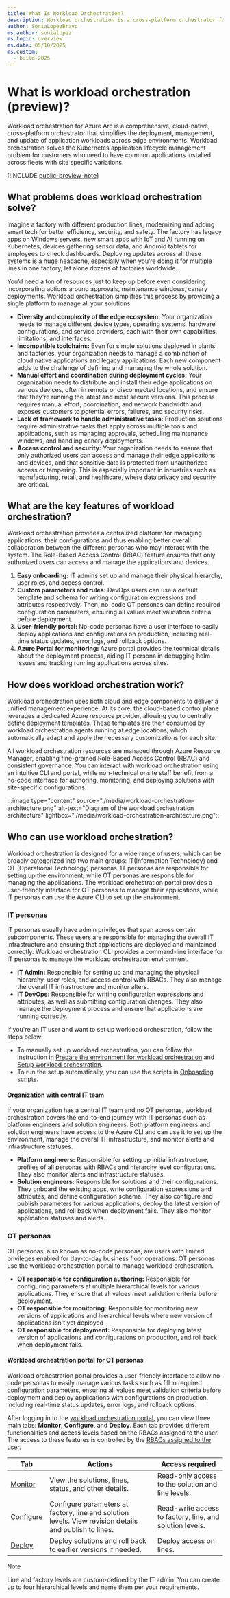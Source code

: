 ```yaml
---
title: What Is Workload Orchestration?
description: Workload orchestration is a cross-platform orchestrator for managing edge workloads using an Azure control plane.
author: SoniaLopezBravo
ms.author: sonialopez
ms.topic: overview
ms.date: 05/10/2025
ms.custom:
  - build-2025
---
```


# What is workload orchestration (preview)?

Workload orchestration for Azure Arc is a comprehensive, cloud-native, cross-platform orchestrator that simplifies the deployment, management, and update of application workloads across edge environments. Workload orchestration solves the Kubernetes application lifecycle management problem for customers who need to have common applications installed across fleets with site specific variations. 

[!INCLUDE [public-preview-note](includes/public-preview-note.md)]

## What problems does workload orchestration solve?

Imagine a factory with different production lines, modernizing and adding smart tech for better efficiency, security, and safety. The factory has legacy apps on Windows servers, new smart apps with IoT and AI running on Kubernetes, devices gathering sensor data, and Android tablets for employees to check dashboards. Deploying updates across all these systems is a huge headache, especially when you’re doing it for multiple lines in one factory, let alone dozens of factories worldwide. 

You’d need a ton of resources just to keep up before even considering incorporating actions around approvals, maintenance windows, canary deployments. Workload orchestration simplifies this process by providing a single platform to manage all your solutions. 

- **Diversity and complexity of the edge ecosystem:** Your organization needs to manage different device types, operating systems, hardware configurations, and service providers, each with their own capabilities, limitations, and interfaces.
- **Incompatible toolchains:** Even for simple solutions deployed in plants and factories, your organization needs to manage a combination of cloud native applications and legacy applications. Each new component adds to the challenge of defining and managing the whole solution.
- **Manual effort and coordination during deployment cycles:** Your organization needs to distribute and install their edge applications on various devices, often in remote or disconnected locations, and ensure that they're running the latest and most secure versions. This process requires manual effort, coordination, and network bandwidth and exposes customers to potential errors, failures, and security risks.
- **Lack of framework to handle administrative tasks:** Production solutions require administrative tasks that apply across multiple tools and applications, such as managing approvals, scheduling maintenance windows, and handling canary deployments.
- **Access control and security:** Your organization needs to ensure that only authorized users can access and manage their edge applications and devices, and that sensitive data is protected from unauthorized access or tampering. This is especially important in industries such as manufacturing, retail, and healthcare, where data privacy and security are critical.

## What are the key features of workload orchestration?

Workload orchestration provides a centralized platform for managing applications, their configurations and thus enabling better overall collaboration between the different personas who may interact with the system. The Role-Based Access Control (RBAC) feature ensures that only authorized users can access and manage the applications and devices.

1. **Easy onboarding:** IT admins set up and manage their physical hierarchy, user roles, and access control.
1. **Custom parameters and rules:** DevOps users can use a default template and schema for writing configuration expressions and attributes respectively. Then, no-code OT personas can define required configuration parameters, ensuring all values meet validation criteria before deployment.
1. **User-friendly portal:** No-code personas have a user interface to easily deploy applications and configurations on production, including real-time status updates, error logs, and rollback options. 
1. **Azure Portal for monitoring:** Azure portal provides the technical details about the deployment process, aiding IT persona in debugging helm issues and tracking running applications across sites.

## How does workload orchestration work?

Workload orchestration uses both cloud and edge components to deliver a unified management experience. At its core, the cloud-based control plane leverages a dedicated Azure resource provider, allowing you to centrally define deployment templates. These templates are then consumed by workload orchestration agents running at edge locations, which automatically adapt and apply the necessary customizations for each site.

All workload orchestration resources are managed through Azure Resource Manager, enabling fine-grained Role-Based Access Control (RBAC) and consistent governance. You can interact with workload orchestration using an intuitive CLI and portal, while non-technical onsite staff benefit from a no-code interface for authoring, monitoring, and deploying solutions with site-specific configurations.

:::image type="content" source="./media/workload-orchestration-architecture.png" alt-text="Diagram of the workload orchestration architecture" lightbox="./media/workload-orchestration-architecture.png":::

## Who can use workload orchestration?

Workload orchestration is designed for a wide range of users, which can be broadly categorized into two main groups: IT(Information Technology) and OT (Operational Technology) personas. IT personas are responsible for setting up the environment, while OT personas are responsible for managing the applications. The workload orchestration portal provides a user-friendly interface for OT personas to manage their applications, while IT personas can use the Azure CLI to set up the environment.

### IT personas

IT personas usually have admin privileges that span across certain subcomponents. These users are responsible for managing the overall IT infrastructure and ensuring that applications are deployed and maintained correctly. Workload orchestration CLI provides a command-line interface for IT personas to manage the workload orchestration environment.

- **IT Admin:** Responsible for setting up and managing the physical hierarchy, user roles, and access control with RBACs. They also manage the overall IT infrastructure and monitor alters.
- **IT DevOps:** Responsible for writing configuration expressions and attributes, as well as submitting configuration changes. They also manage the deployment process and ensure that applications are running correctly.

If you're an IT user and want to set up workload orchestration, follow the steps below:

- To manually set up workload orchestration, you can follow the instruction in [Prepare the environment for workload orchestration](initial-setup-environment.md) and [Setup workload orchestration](initial-setup-configuration.md). 
- To run the setup automatically, you can use the scripts in [Onboarding scripts](onboarding-scripts.md).

#### Organization with central IT team

If your organization has a central IT team and no OT personas, workload orchestration covers the end-to-end journey with IT personas such as platform engineers and solution engineers. Both platform engineers and solution engineers have access to the Azure CLI and can use it to set up the environment, manage the overall IT infrastructure, and monitor alerts and infrastructure statuses.

- **Platform engineers:** Responsible for setting up initial infrastructure, profiles of all personas with RBACs and hierarchy level configurations. They also monitor alerts and infrastructure statuses.
- **Solution engineers:** Responsible for solutions and their configurations. They onboard the existing apps, write configuration expressions and attributes, and define configuration schema. They also configure and publish parameters for various applications, deploy the latest version of applications, and roll back when deployment fails. They also monitor application statuses and alerts.

### OT personas

OT personas, also known as no-code personas, are users with limited privileges enabled for day-to-day business floor operations. OT personas use the workload orchestration portal to manage workload orchestration.

- **OT responsible for configuration authoring:** Responsible for configuring parameters at multiple hierarchical levels for various applications. They ensure that all values meet validation criteria before deployment.
- **OT responsible for monitoring:** Responsible for monitoring new versions of applications and hierarchical levels where new version of applications isn't yet deployed
- **OT responsible for deployment:** Responsible for deploying latest version of applications and configurations on production, and roll back when deployment fails.

#### Workload orchestration portal for OT personas

Workload orchestration portal provides a user-friendly interface to allow no-code personas to easily manage various tasks such as fill in required configuration parameters, ensuring all values meet validation criteria before deployment and deploy applications with configurations on production, including real-time status updates, error logs, and rollback options. 

After logging in to the [workload orchestration portal](https://portal.digitaloperations.configmanager.azure.com/#/browse/overview), you can view three main tabs: **Monitor**, **Configure**, and **Deploy**. Each tab provides different functionalities and access levels based on the RBACs assigned to the user. The access to these features is controlled by the [RBACs assigned to the user](rbac-guide.md).


|Tab|Actions| Access required|
|----|-------|----------------|
|[Monitor](monitor.md)|View the solutions, lines, status, and other details.|Read-only access to the solution and line levels.|
|[Configure](configure.md)|Configure parameters at factory, line and solution levels. View revision details and publish to lines.|Read-write access to factory, line, and solution levels.|
|[Deploy](deploy.md)|Deploy solutions and roll back to earlier versions if needed.|Deploy access on lines.|

> [!NOTE]
> Line and factory levels are custom-defined by the IT admin. You can create up to four hierarchical levels and name them per your requirements. 




